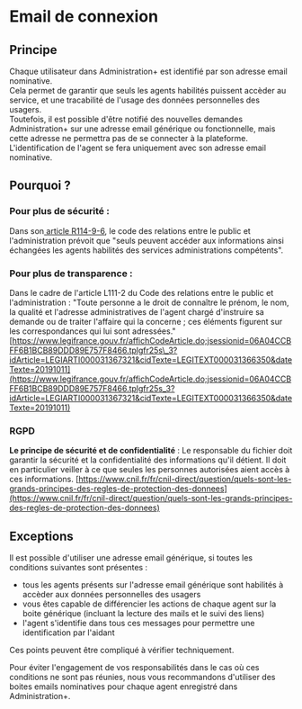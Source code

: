 # Email de connexion

## Principe

Chaque utilisateur dans Administration+ est identifié par son adresse email nominative.   
Cela permet de garantir que seuls les agents habilités puissent accèder au service, et une tracabilité de l'usage des données personnelles des usagers.  
Toutefois, il est possible d'être notifié des nouvelles demandes Administration+ sur une adresse email générique ou fonctionnelle, mais cette adresse ne permettra pas de se connecter à la plateforme.   
L'identification de l'agent se fera uniquement avec son adresse email nominative. 

## Pourquoi ? 

### Pour plus de sécurité :

Dans son[ article R114-9-6](https://www.legifrance.gouv.fr/affichCodeArticle.do?idArticle=LEGIARTI000038029929&cidTexte=LEGITEXT000031366350&dateTexte=20190121), le code des relations entre le public et l'administration prévoit que "seuls peuvent accéder aux informations ainsi échangées les agents habilités des services administrations compétents". 

### Pour plus de transparence : 

Dans le cadre de l'article L111-2 du Code des relations entre le public et l'administration : "Toute personne a le droit de connaître le prénom, le nom, la qualité et l'adresse administratives de l'agent chargé d'instruire sa demande ou de traiter l'affaire qui la concerne ; ces éléments figurent sur les correspondances qui lui sont adressées." [https://www.legifrance.gouv.fr/affichCodeArticle.do;jsessionid=06A04CCBFF6B1BCB89DDD89E757F8466.tplgfr25s\_3?idArticle=LEGIARTI000031367321&cidTexte=LEGITEXT000031366350&dateTexte=20191011](https://www.legifrance.gouv.fr/affichCodeArticle.do;jsessionid=06A04CCBFF6B1BCB89DDD89E757F8466.tplgfr25s_3?idArticle=LEGIARTI000031367321&cidTexte=LEGITEXT000031366350&dateTexte=20191011)

### RGPD

**Le principe de sécurité et de confidentialité** : Le responsable du fichier doit garantir la sécurité et la confidentialité des informations qu'il détient. Il doit en particulier veiller à ce que seules les personnes autorisées aient accès à ces informations. [https://www.cnil.fr/fr/cnil-direct/question/quels-sont-les-grands-principes-des-regles-de-protection-des-donnees](https://www.cnil.fr/fr/cnil-direct/question/quels-sont-les-grands-principes-des-regles-de-protection-des-donnees)

## Exceptions

Il est possible d'utiliser une adresse email générique, si toutes les conditions suivantes sont présentes :

* tous les agents présents sur l'adresse email générique sont habilités à accèder aux données personnelles des usagers
* vous êtes capable de différencier les actions de chaque agent sur la boite générique \(incluant la lecture des mails et le suivi des liens\)
* l'agent s'identifie dans tous ces messages pour permettre une identification par l'aidant

Ces points peuvent être compliqué à vérifier techniquement.

Pour éviter l'engagement de vos responsabilités dans le cas où ces conditions ne sont pas réunies, nous vous recommandons d'utiliser des boites emails nominatives pour chaque agent enregistré dans Administration+.

